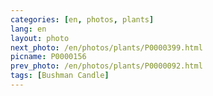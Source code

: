```yaml
---
categories: [en, photos, plants]
lang: en
layout: photo
next_photo: /en/photos/plants/P0000399.html
picname: P0000156
prev_photo: /en/photos/plants/P0000092.html
tags: [Bushman Candle]
---
```

